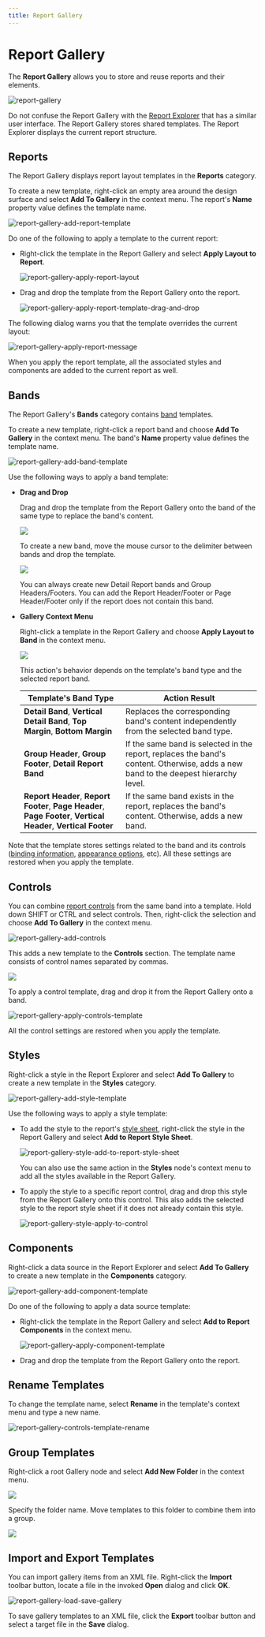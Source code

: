 ```yaml
---
title: Report Gallery
---
```

# Report Gallery

The **Report Gallery** allows you to store and reuse reports and their elements.

![report-gallery](../../../../../images/eurd-win-report-gallery.png)

Do not confuse the Report Gallery with the [Report Explorer](report-explorer.md) that has a similar user interface. The Report Gallery stores shared templates. The Report Explorer displays the current report structure.

## Reports

The Report Gallery displays report layout templates in the **Reports** category.

To create a new template, right-click an empty area around the design surface and select **Add To Gallery** in the context menu. The report's **Name** property value defines the template name.

![report-gallery-add-report-template](../../../../../images/eurd-report-gallery-add-report-template.png)

Do one of the following to apply a template to the current report:

* Right-click the template in the Report Gallery and select **Apply Layout to Report**.

	![report-gallery-apply-report-layout](../../../../../images/eurd-report-gallery-apply-report-layout128490.png)

* Drag and drop the template from the Report Gallery onto the report.

	![report-gallery-apply-report-template-drag-and-drop](../../../../../images/eurd-report-gallery-apply-report-template-drag-and-drop.png)

The following dialog warns you that the template overrides the current layout:

![report-gallery-apply-report-message](../../../../../images/eurd-report-gallery-apply-report-message.png)

When you apply the report template, all the associated styles and components are added to the current report as well.

## Bands

The Report Gallery's **Bands** category contains [band](../../../../../articles/report-designer/report-designer-for-winforms/introduction-to-banded-reports.md) templates.

To create a new template, right-click a report band and choose **Add To Gallery** in the context menu. The band's **Name** property value defines the template name.

![report-gallery-add-band-template](../../../../../images/eurd-report-gallery-add-band-template.png)

Use the following ways to apply a band template:

* **Drag and Drop**

	Drag and drop the template from the Report Gallery onto the band of the same type to replace the band's content.

	![](../../../../../images/eurd-report-gallery-apply-band-template-drag-and-drop.png)

	To create a new band, move the mouse cursor to the delimiter between bands and drop the template.

	![](../../../../../images/eurd-report-gallery-create-new-band-drag-and-drop.png)

	You can always create new Detail Report bands and Group Headers/Footers. You can add the Report Header/Footer or Page Header/Footer only if the report does not contain this band.

* **Gallery Context Menu**

	Right-click a template in the Report Gallery and choose **Apply Layout to Band** in the context menu.

	![](../../../../../images/eurd-report-gallery-apply-band-template-context-menu.png)

	This action's behavior depends on the template's band type and the selected report band.

	| Template's Band Type | Action Result |
	|--- | --- |
	| **Detail Band**, **Vertical Detail Band**, **Top Margin**, **Bottom Margin** | Replaces the corresponding band's content independently from the selected band type. |
	| **Group Header**, **Group Footer**, **Detail Report Band** | If the same band is selected in the report, replaces the band's content. Otherwise, adds a new band to the deepest hierarchy level. |
	| **Report Header**, **Report Footer**, **Page Header**, **Page Footer**, **Vertical Header**, **Vertical Footer** | If the same band exists in the report, replaces the band's content. Otherwise, adds a new band. |

Note that the template stores settings related to the band and its controls ([binding information](../../../../../articles/report-designer/report-designer-for-winforms/use-report-elements/bind-controls-to-data.md), [appearance options](../../../../../articles/report-designer/report-designer-for-winforms/customize-appearance/appearance-properties.md), etc). All these settings are restored when you apply the template.

## Controls

You can combine [report controls](../../../../../articles/report-designer/report-designer-for-winforms/use-report-elements.md) from the same band into a template. Hold down SHIFT or CTRL and select controls. Then, right-click the selection and choose **Add To Gallery** in the context menu.

![report-gallery-add-controls](../../../../../images/eurd-report-gallery-add-controls.png)

This adds a new template to the **Controls** section. The template name consists of control names separated by commas.

![](../../../../../images/eurd-report-gallery-multiple-controls-template.png)

To apply a control template, drag and drop it from the Report Gallery onto a band.

![report-gallery-apply-controls-template](../../../../../images/eurd-report-gallery-apply-controls-template.png)

All the control settings are restored when you apply the template.

## Styles

Right-click a style in the Report Explorer and select **Add To Gallery** to create a new template in the **Styles** category.

![report-gallery-add-style-template](../../../../../images/eurd-report-gallery-add-style-template.png)

Use the following ways to apply a style template:

* To add the style to the report's [style sheet](../../../../../articles/report-designer/report-designer-for-winforms/customize-appearance/report-style-sheets.md), right-click the style in the Report Gallery and select **Add to Report Style Sheet**.
	
	![report-gallery-style-add-to-report-style-sheet](../../../../../images/eurd-report-gallery-style-add-to-report-style-sheet.png)
	
	You can also use the same action in the **Styles** node's context menu to add all the styles available in the Report Gallery.

* To apply the style to a specific report control, drag and drop this style from the Report Gallery onto this control. This also adds the selected style to the report style sheet if it does not already contain this style.
	
	![report-gallery-style-apply-to-control](../../../../../images/eurd-report-gallery-style-apply-to-control.png)

## Components

Right-click a data source in the Report Explorer and select **Add To Gallery** to create a new template in the **Components** category.

![report-gallery-add-component-template](../../../../../images/eurd-report-gallery-add-component-template.png)

Do one of the following to apply a data source template:

* Right-click the template in the Report Gallery and select **Add to Report Components** in the context menu.

	![report-gallery-apply-component-template](../../../../../images/eurd-report-gallery-apply-component-template.png)

* Drag and drop the template from the Report Gallery onto the report.

## Rename Templates

To change the template name, select **Rename** in the template's context menu and type a new name.

![report-gallery-controls-template-rename](../../../../../images/eurd-report-gallery-controls-template-rename.png)

## Group Templates

Right-click a root Gallery node and select **Add New Folder** in the context menu.

![](../../../../../images/eurd-report-gallery-add-new-folder.png)

Specify the folder name. Move templates to this folder to combine them into a group.

![](../../../../../images/eurd-report-gallery-move-template-to-folder.png)

## Import and Export Templates

You can import gallery items from an XML file. Right-click the **Import** toolbar button, locate a file in the invoked **Open** dialog and click **OK**.

![report-gallery-load-save-gallery](../../../../../images/eurd-report-gallery-load-save-gallery.png)

To save gallery templates to an XML file, click the **Export** toolbar button and select a target file in the **Save** dialog.
